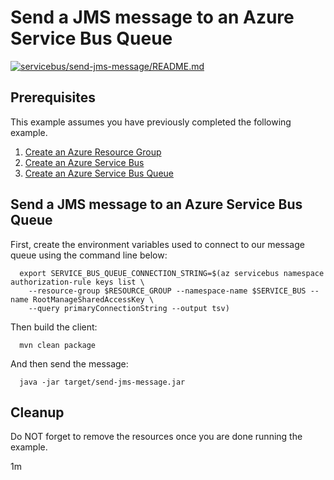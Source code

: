 
# Send a JMS message to an Azure Service Bus Queue

[![servicebus/send-jms-message/README.md](https://github.com/Azure-Samples/java-on-azure-examples/actions/workflows/servicebus_send-jms-message_README_md.yml/badge.svg)](https://github.com/Azure-Samples/java-on-azure-examples/actions/workflows/servicebus_send-jms-message_README_md.yml)

## Prerequisites

This example assumes you have previously completed the following example.

1. [Create an Azure Resource Group](../../../general/group/create/)
1. [Create an Azure Service Bus](../create/)
1. [Create an Azure Service Bus Queue](../create-queue/)

## Send a JMS message to an Azure Service Bus Queue

<!-- workflow.cron(0 5 * * 1) -->
<!-- workflow.include(../create-queue/README.md) -->

First, create the environment variables used to connect to our message queue
using the command line below:


```shell
  export SERVICE_BUS_QUEUE_CONNECTION_STRING=$(az servicebus namespace authorization-rule keys list \
    --resource-group $RESOURCE_GROUP --namespace-name $SERVICE_BUS --name RootManageSharedAccessKey \
    --query primaryConnectionString --output tsv)
```

<!-- workflow.run()

  cd servicebus/send-jms-message

-->

Then build the client:

```shell
  mvn clean package
```

And then send the message:

```shell
  java -jar target/send-jms-message.jar
```

<!-- workflow.run()

  cd ../..

-->

<!-- workflow.directOnly() 

export RESULT=$(az servicebus queue show --resource-group $RESOURCE_GROUP --namespace $SERVICE_BUS --name $SERVICE_BUS_QUEUE --query countDetails.activeMessageCount --output tsv)
az group delete --name $RESOURCE_GROUP --yes || true
if [[ "$RESULT" != 1 ]]; then
  exit 1
fi

  -->

## Cleanup

Do NOT forget to remove the resources once you are done running the example.

1m
